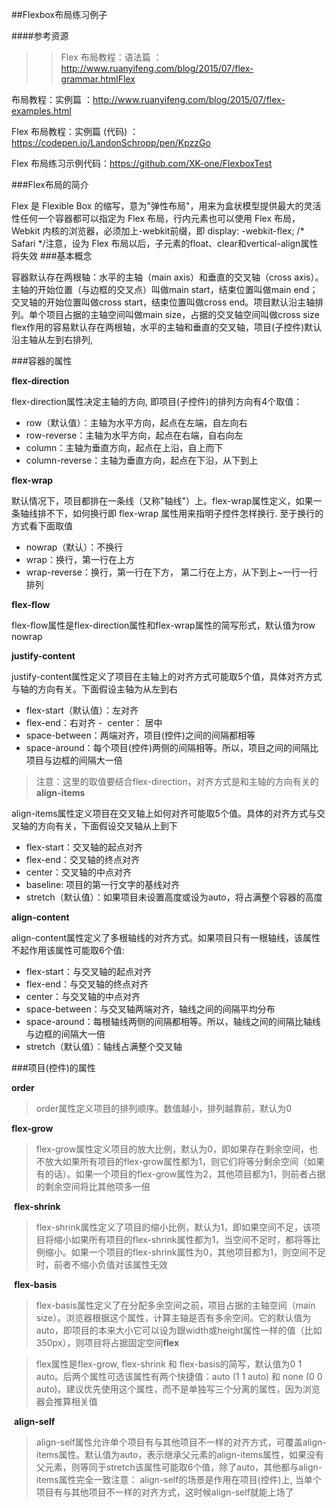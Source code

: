 ##Flexbox布局练习例子

####参考资源

>> Flex 布局教程：语法篇 ： http://www.ruanyifeng.com/blog/2015/07/flex-grammar.htmlFlex

布局教程：实例篇 ：http://www.ruanyifeng.com/blog/2015/07/flex-examples.html

Flex 布局教程：实例篇 (代码) ：https://codepen.io/LandonSchropp/pen/KpzzGo​

​Flex 布局练习示例代码：https://github.com/XK-one/FlexboxTest​

###Flex布局的简介

Flex 是 Flexible Box 的缩写，意为"弹性布局"，用来为盒状模型提供最大的灵活性任何一个容器都可以指定为 Flex 布局，行内元素也可以使用 Flex 布局，Webkit 内核的浏览器，必须加上-webkit前缀，即 display: -webkit-flex; /* Safari */​注意，设为 Flex 布局以后，子元素的float、clear和vertical-align属性将失效
​
###基本概念

容器默认存在两根轴：水平的主轴（main axis）和垂直的交叉轴（cross axis）。主轴的开始位置（与边框的交叉点）叫做main start，结束位置叫做main end；交叉轴的开始位置叫做cross start，结束位置叫做cross end。项目默认沿主轴排列。单个项目占据的主轴空间叫做main size，占据的交叉轴空间叫做cross size
flex作用的容易默认存在两根轴，水平的主轴和垂直的交叉轴，项目(子控件)默认沿主轴从左到右排列,

###容器的属性

**flex-direction**

flex-direction属性决定主轴的方向, 即项目(子控件)的排列方向有4个取值： 
	
 - ​​row（默认值）：主轴为水平方向，起点在左端，自左向右 
 - ​row-reverse：主轴为水平方向，起点在右端，自右向左 
 - column：主轴为垂直方向，起点在上沿，自上而下 
 - column-reverse：主轴为垂直方向，起点在下沿，从下到上

**flex-wrap**

默认情况下，项目都排在一条线（又称"轴线"）上。flex-wrap属性定义，如果一条轴线排不下，如何换行即 flex-wrap 属性用来指明子控件怎样换行. 至于换行的方式看下面取值​​ 

 - ​nowrap（默认）：不换行 
 - wrap：换行，第一行在上方 
 - wrap-reverse：换行，第一行在下方， 第二行在上方，从下到上~一行一行排列

**flex-flow**

flex-flow属性是flex-direction属性和flex-wrap属性的简写形式，默认值为row nowrap

**justify-content**

justify-content属性定义了项目在主轴上的对齐方式可能取5个值，具体对齐方式与轴的方向有关。下面假设主轴为从左到右​​​​ 

 - flex-start（默认值）：左对齐​​ 
 - flex-end：右对齐​​ - ​ center： 居中​ ​​
 - space-between：两端对齐，项目(控件)之间的间隔都相等​​ 
 - space-around：每个项目(控件)两侧的间隔相等。所以，项目之间的间隔比项目与边框的间隔大一倍

> 注意：这里的取值要结合flex-direction，对齐方式是和主轴的方向有关的
​​
**align-items**

align-items属性定义项目在交叉轴上如何对齐可能取5个值。具体的对齐方式与交叉轴的方向有关，下面假设交叉轴从上到下​​​​​ 

 - flex-start：交叉轴的起点对齐​​​ 
 - flex-end：交叉轴的终点对齐​​​ 
 - center：交叉轴的中点对齐​​​ 
 - baseline: 项目的第一行文字的基线对齐​​​ 
 - ​​​​stretch（默认值）：如果项目未设置高度或设为auto，将占满整个容器的高度


**align-content**

align-content属性定义了多根轴线的对齐方式。如果项目只有一根轴线，该属性不起作用该属性可能取6个值:​​​​​ 

 - ​​flex-start：与交叉轴的起点对齐​​​​​ 
 - flex-end：与交叉轴的终点对齐​​​​​ 
 - center：与交叉轴的中点对齐​​​​​ 
 - space-between：与交叉轴两端对齐，轴线之间的间隔平均分布​​​​​ 
 - space-around：每根轴线两侧的间隔都相等。所以，轴线之间的间隔比轴线与边框的间隔大一倍​​​​​ 
 - stretch（默认值）：轴线占满整个交叉轴


###项目(控件)的属性

**order**

> order属性定义项目的排列顺序。数值越小，排列越靠前，默认为0


**flex-grow**

> flex-grow属性定义项目的放大比例，默认为0，即如果存在剩余空间，也不放大如果所有项目的flex-grow属性都为1，则它们将等分剩余空间（如果有的话）。如果一个项目的flex-grow属性为2，其他项目都为1，则前者占据的剩余空间将比其他项多一倍

​
**flex-shrink**

> flex-shrink属性定义了项目的缩小比例，默认为1，即如果空间不足，该项目将缩小如果所有项目的flex-shrink属性都为1，当空间不足时，都将等比例缩小。如果一个项目的flex-shrink属性为0，其他项目都为1，则空间不足时，前者不缩小负值对该属性无效

​​
**flex-basis**

>flex-basis属性定义了在分配多余空间之前，项目占据的主轴空间（main size）。浏览器根据这个属性，计算主轴是否有多余空间。它的默认值为auto，即项目的本来大小它可以设为跟width或height属性一样的值（比如350px），则项目将占据固定空间
​
**flex**

>flex属性是flex-grow, flex-shrink 和 flex-basis的简写，默认值为0 1 auto。后两个属性可选该属性有两个快捷值：auto (1 1 auto) 和 none (0 0 auto)。建议优先使用这个属性，而不是单独写三个分离的属性，因为浏览器会推算相关值

​
**align-self**

>align-self属性允许单个项目有与其他项目不一样的对齐方式，可覆盖align-items属性。默认值为auto，表示继承父元素的align-items属性，如果没有父元素，则等同于stretch该属性可能取6个值，除了auto，其他都与align-items属性完全一致​​注意： align-self的场景是作用在项目(控件)上, 当单个项目有与其他项目不一样的对齐方式，这时候align-self就能上场了​​